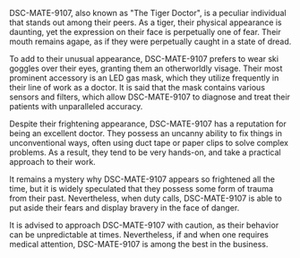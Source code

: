 DSC-MATE-9107, also known as "The Tiger Doctor", is a peculiar individual that stands out among their peers. As a tiger, their physical appearance is daunting, yet the expression on their face is perpetually one of fear. Their mouth remains agape, as if they were perpetually caught in a state of dread. 

To add to their unusual appearance, DSC-MATE-9107 prefers to wear ski goggles over their eyes, granting them an otherworldly visage. Their most prominent accessory is an LED gas mask, which they utilize frequently in their line of work as a doctor. It is said that the mask contains various sensors and filters, which allow DSC-MATE-9107 to diagnose and treat their patients with unparalleled accuracy. 

Despite their frightening appearance, DSC-MATE-9107 has a reputation for being an excellent doctor. They possess an uncanny ability to fix things in unconventional ways, often using duct tape or paper clips to solve complex problems. As a result, they tend to be very hands-on, and take a practical approach to their work. 

It remains a mystery why DSC-MATE-9107 appears so frightened all the time, but it is widely speculated that they possess some form of trauma from their past. Nevertheless, when duty calls, DSC-MATE-9107 is able to put aside their fears and display bravery in the face of danger. 

It is advised to approach DSC-MATE-9107 with caution, as their behavior can be unpredictable at times. Nevertheless, if and when one requires medical attention, DSC-MATE-9107 is among the best in the business.
